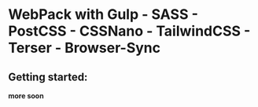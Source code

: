 # WebPack with Gulp - SASS - PostCSS - CSSNano - TailwindCSS - Terser - Browser-Sync 

## Getting started:  

**more soon**

